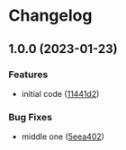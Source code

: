 # Changelog

## 1.0.0 (2023-01-23)


### Features

* initial code ([11441d2](https://github.com/flovogt/test-lib-rp/commit/11441d28d0fcb68c153acb34410f38389f71bde3))


### Bug Fixes

* middle one ([5eea402](https://github.com/flovogt/test-lib-rp/commit/5eea40291e7c41c43661ad1b243e6e57e6365a0d))
